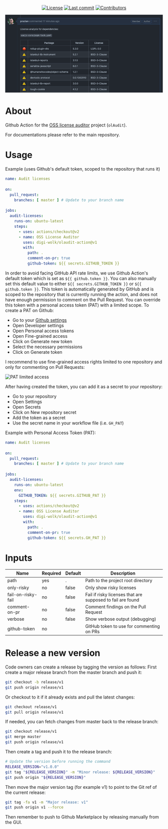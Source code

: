 <div align="center">

[![License](https://img.shields.io/github/license/digi-wolk/olaudit-action?color=blue&label=License&style=flat-square)](https://github.com/digi-wolk/olaudit-action/blob/main/LICENSE.md)
[![Last commit](https://img.shields.io/github/last-commit/digi-wolk/olaudit-action.svg?color=blue&style=flat-square)](https://github.com/digi-wolk/olaudit-action/commits/main)
[![Contributors](https://img.shields.io/github/contributors/digi-wolk/olaudit-action?color=blue&style=flat-square)](https://github.com/digi-wolk/olaudit-action/graphs/contributors)


![olAudit Github PR Comment.png](assets/screenshots/olaudit-github-pr-comment-1.png?v=1)

</div>

# About

Github Action for the [OSS license auditor](https://github.com/digi-wolk/oss-license-auditor) project (`olAudit`).

For documentations please refer to the main repository.

# Usage

Example (uses Github's default token, scoped to the repository that runs it)

```yaml
name: Audit licenses

on:
  pull_request:
    branches: [ master ] # Update to your branch name

jobs:
  audit-licenses:
    runs-on: ubuntu-latest
    steps:
      - uses: actions/checkout@v2
      - name: OSS License Auditor
        uses: digi-wolk/olaudit-action@v1
        with:
          path: .
          comment-on-pr: true
          github-token: ${{ secrets.GITHUB_TOKEN }}
```

In order to avoid facing GitHub API rate limits, we use Github Action's default token which is set 
as `${{ github.token }}`. You can also manually set this default value to either
`${{ secrets.GITHUB_TOKEN }}` or `${{ github.token }}`.
This token is automatically generated by GitHub and is scoped to the repository that is currently running the action,
and does not have enough permission to comment on the Pull Request. You can override this token with a personal 
access token (PAT) with a limited scope.
To create a PAT on Github:
- Go to your [Github settings](https://github.com/settings/profile)
- Open Developer settings
- Open Personal access tokens
- Open Fine-grained access
- Click on Generate new token
- Select the necessary permissions
- Click on Generate token

I recommend to use fine-grained access rights limited to one repository and only for commenting on Pull Requests:

![PAT limited access](assets/screenshots/pat-limited-access.png)

After having created the token, you can add it as a secret to your repository:
- Go to your repository
- Open Settings
- Open Secrets
- Click on New repository secret
- Add the token as a secret
- Use the secret name in your workflow file (i.e. `GH_PAT`)

Example with Personal Access Token (PAT):

```yaml
name: Audit licenses

on:
  pull_request:
    branches: [ master ] # Update to your branch name

jobs:
  audit-licenses:
    runs-on: ubuntu-latest
    env:
      GITHUB_TOKEN: ${{ secrets.GITHUB_PAT }}
    steps:
      - uses: actions/checkout@v2
      - name: OSS License Auditor
        uses: digi-wolk/olaudit-action@v1
        with:
          path: .
          comment-on-pr: true
          github-token: ${{ secrets.GH_PAT }}
```

# Inputs

| Name               | Required | Default | Description                                                |
|--------------------|----------|---------|------------------------------------------------------------|
| path               | yes      | .       | Path to the project root directory                         |
| only-risky         | no       | false   | Only show risky licenses                                   |
| fail-on-risky-fail | no       | false   | Fail if risky licenses that are supposed to fail are found |
| comment-on-pr      | no       | false   | Comment findings on the Pull Request                       |
| verbose            | no       | false   | Show verbose output (debugging)                            |
| github-token       | no       |         | GitHub token to use for commenting on PRs                  |

# Release a new version
Code owners can create a release by tagging the version as follows:
First create a major release branch from the master branch and push it:
```bash
git checkout -b release/v1
git push origin release/v1
```
Or checkout to it if it already exists and pull the latest changes:
```bash
git checkout release/v1
git pull origin release/v1
```
If needed, you can fetch changes from master back to the release branch:
```bash
git checkout release/v1
git merge master
git push origin release/v1
```
Then create a tag and push it to the release branch:
```bash
# Update the version before running the command
RELEASE_VERSION="v1.0.0"
git tag "${RELEASE_VERSION}" -m "Minor release: ${RELEASE_VERSION}"
git push origin "${RELEASE_VERSION}"
```
Then move the major version tag (for example v1) to point to the Git ref of the current release:
```bash
git tag -fa v1 -m "Major release: v1"
git push origin v1 --force
```
Then remember to push to Github Marketplace by releasing manually from the GUI.